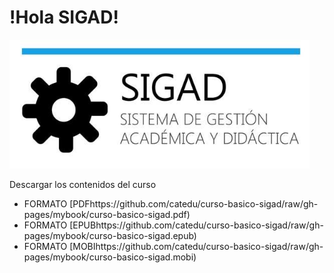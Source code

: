 # !Hola SIGAD!
 ![logo SIGAD](https://raw.githubusercontent.com/catedu/curso-basico-sigad/master/img/SIGAD.png)

Descargar los contenidos del curso
* FORMATO [PDFhttps://github.com/catedu/curso-basico-sigad/raw/gh-pages/mybook/curso-basico-sigad.pdf)
* FORMATO [EPUBhttps://github.com/catedu/curso-basico-sigad/raw/gh-pages/mybook/curso-basico-sigad.epub)
* FORMATO [MOBIhttps://github.com/catedu/curso-basico-sigad/raw/gh-pages/mybook/curso-basico-sigad.mobi)
